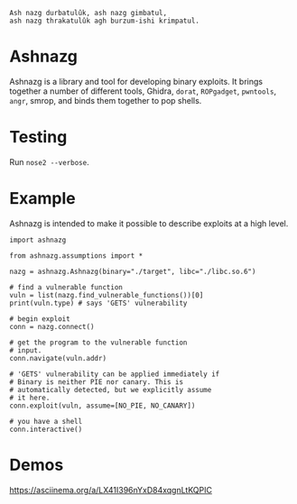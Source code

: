 ```
Ash nazg durbatulûk, ash nazg gimbatul,
ash nazg thrakatulûk agh burzum-ishi krimpatul.
```
# Ashnazg
Ashnazg is a library and tool for developing binary
exploits. It brings together a number of different
tools, Ghidra, `dorat`, `ROPgadget`, `pwntools`, `angr`,
smrop, and binds them together to pop shells.

# Testing
Run `nose2 --verbose`.

# Example
Ashnazg is intended to make it possible to describe
exploits at a high level.
```
import ashnazg

from ashnazg.assumptions import *

nazg = ashnazg.Ashnazg(binary="./target", libc="./libc.so.6")

# find a vulnerable function
vuln = list(nazg.find_vulnerable_functions())[0]
print(vuln.type) # says 'GETS' vulnerability

# begin exploit
conn = nazg.connect()

# get the program to the vulnerable function
# input.
conn.navigate(vuln.addr)

# 'GETS' vulnerability can be applied immediately if
# Binary is neither PIE nor canary. This is
# automatically detected, but we explicitly assume
# it here.
conn.exploit(vuln, assume=[NO_PIE, NO_CANARY])

# you have a shell
conn.interactive()
```

# Demos
https://asciinema.org/a/LX41I396nYxD84xqgnLtKQPIC
